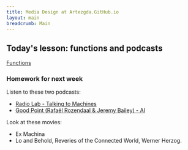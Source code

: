 ```yaml
---
title: Media Design at Artezgda.GitHub.io
layout: main
breadcrumb: Main
---
```


## Today's lesson: functions and podcasts

[Functions](https://github.com/ArtezGDA/Course-Material/tree/master/Basics/Lesson_07_Functions)

### Homework for next week

Listen to these two podcasts:

- [Radio Lab - Talking to Machines ](http://www.radiolab.org/story/137407-talking-to-machines/)
- [Good Point (Rafaël Rozendaal & Jeremy Bailey) - AI](http://www.stitcher.com/podcast/rafael-rozendaal/good-point/e/03-artificial-intelligence-48090727)

Look at these movies:

- Ex Machina
- Lo and Behold, Reveries of the Connected World, Werner Herzog.
